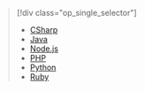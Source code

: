 > [!div class="op_single_selector"]
> * [CSharp](../articles/sql-database/sql-database-develop-dotnet-simple.md)
> * [Java](../articles/sql-database/sql-database-develop-java-simple.md)
> * [Node.js](../articles/sql-database/sql-database-develop-nodejs-simple.md)
> * [PHP](../articles/sql-database/sql-database-develop-php-simple.md)
> * [Python](../articles/sql-database/sql-database-develop-python-simple.md)
> * [Ruby](../articles/sql-database/sql-database-develop-ruby-simple.md)
> 
> 



<!--HONumber=Nov16_HO3-->


